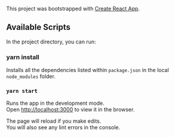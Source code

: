 This project was bootstrapped with [Create React App](https://github.com/facebook/create-react-app).

## Available Scripts

In the project directory, you can run:

### yarn install

Installs all the dependencies listed within `package.json` in the local `node_modules` folder.

### `yarn start`

Runs the app in the development mode.<br />
Open [http://localhost:3000](http://localhost:3000) to view it in the browser.

The page will reload if you make edits.<br />
You will also see any lint errors in the console.